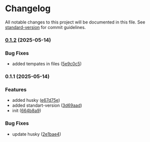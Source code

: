 # Changelog

All notable changes to this project will be documented in this file. See [standard-version](https://github.com/conventional-changelog/standard-version) for commit guidelines.

### [0.1.2](https://github.com/OgabekYuldoshev/create-bek-stack/compare/v0.1.1...v0.1.2) (2025-05-14)


### Bug Fixes

* added tempates in files ([5e9c0c5](https://github.com/OgabekYuldoshev/create-bek-stack/commit/5e9c0c54b039f5ace76441810200a22c4fa0380c))

### 0.1.1 (2025-05-14)


### Features

* added husky ([e67d75e](https://github.com/OgabekYuldoshev/create-bek-stack/commit/e67d75e7971cf5a6625805fc23597515a9913c4c))
* added standart-version ([3d69aad](https://github.com/OgabekYuldoshev/create-bek-stack/commit/3d69aad884d9a3487b46598e705c4df588b5030e))
* init ([664b8a9](https://github.com/OgabekYuldoshev/create-bek-stack/commit/664b8a9099226d9163c4985091820163cca3f63d))


### Bug Fixes

* update husky ([2e1bae4](https://github.com/OgabekYuldoshev/create-bek-stack/commit/2e1bae40555a907e170a54844c0bbf95c6aa3741))
